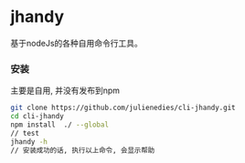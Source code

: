 jhandy
=====

基于nodeJs的各种自用命令行工具。

### 安装
主要是自用, 并没有发布到npm
```` sh
git clone https://github.com/julienedies/cli-jhandy.git
cd cli-jhandy
npm install  ./ --global
// test
jhandy -h
// 安装成功的话, 执行以上命令, 会显示帮助





